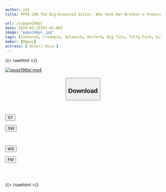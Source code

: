 ```yaml
---
author: j91
title: PPPE-196 The Big-breasted Sister, Who Took Her Brother's Provocation Seriously, Doesn't Notice The Creampie And Explodes With A Pile-driving Piston Hina Nitori

url: /v/pppe196pl
date: 2024-03-15T01:45:00Z
image: "pppe196pl.jpg"
tags: [Censored, Creampie, Solowork, Uniform, Big Tits, Titty Fuck, Sister	]
maker: [Oppai]
actress: [ Nitori Hina ]
---
```



{{< rawhtml >}}

<div class="video" data-videoid="zrP2JkxPkJiYV6J">
    <a href="javascript:;">
        <img src="/v/pppe196pl/pppe196pl.jpg" width="WIDTH" height="HEIGHT" alt="pppe196pl.mp4" loading="lazy">
    </a>
</div>

<script type="text/javascript" src="https://j91.asia/asset/on-demand-st.js"></script>

<br>
  <link rel="stylesheet" href="https://j91.asia/asset/bs5.css">
  
  <center>
  <button class="btn btn-primary" type="button" data-bs-toggle="collapse" data-bs-target=".multi-collapse" aria-expanded="false" aria-controls="multiCollapseExample1 multiCollapseExample2"><h2>Download</h2></button></center>
</p>
<div class="row">
  <div class="col">
    <div class="collapse multi-collapse" id="multiCollapseExample1">
      <div class="card card-body">
	      	      <br>
<div class="buttons">  
<p><a href="https://streamtape.to/v/zrP2JkxPkJiYV6J" target="_blank"><button class="btn-hover color-3"><i class="fa fa-download"></i> ST</button></a></p>
<p><a href="https://cdnwish.com/va50ndq7ns1o" target="_blank"><button class="btn-hover color-2"><i class="fa fa-download"></i> SW</button></a></p></div>
    </div>
  </div>
</div>
  <div class="col">
    <div class="collapse multi-collapse" id="multiCollapseExample2">
      <div class="card card-body">
	      <br>
<div class="buttons">
<p><a href="javascript:;"><button class="btn-hover color-9"><i class="fa fa-download"></i> WS</button></a></p>
<p><a href="https://filemoon.sx/d/w6tdambnqwcd"><button class="btn-hover color-8"><i class="fa fa-download"></i> FM</button></a></p></div>
<br><br>
      </div>
    </div>
  </div>
</div>

{{< /rawhtml >}}